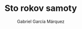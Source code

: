 ---
layout: book
title: Sto rokov samoty
author: Gabriel García Márquez
cover_image: http://www.paseka.sk/_data/books_pix_big/book_90556_thumb.jpg
goodreads: https://www.goodreads.com/book/show/320.One_Hundred_Years_of_Solitude
martinus: http://www.martinus.sk/?uItem=16564
rating: 2
---